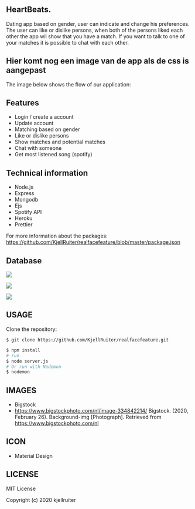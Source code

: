## HeartBeats.
Dating app based on gender, user can indicate and change his preferences. The user can like or dislike persons, when both of the persons liked each other the app wil show that you have a match. If you want to talk to one of your matches it is possible to chat with each other.

## Hier komt nog een image van de app als de css is aangepast
The image below shows the flow of our application:
![]()


## Features
* Login / create a account
* Update account
* Matching based on gender
* Like or dislike persons
* Show matches and potential matches
* Chat with someone
* Get most listened song (spotify)

## Technical information
* Node.js
* Express
* Mongodb 
* Ejs
* Spotify API
* Heroku
* Prettier

For more information about the packages: https://github.com/KjellRuiter/realfacefeature/blob/master/package.json

## Database
![](https://i.imgur.com/v1079kj.png)

![](https://i.imgur.com/KDR859U.png)

![](https://i.imgur.com/k0RIMNC.jpg)


## USAGE
Clone the repository:
```
$ git clone https://github.com/KjellRuiter/realfacefeature.git
```
```sh
$ npm install
# run
$ node server.js
# Or run with Nodemon
$ nodemon
```

## IMAGES
* Bigstock
* https://www.bigstockphoto.com/nl/image-334842214/ 
Bigstock. (2020, February 26). Background-img [Photograph]. Retrieved from https://www.bigstockphoto.com/nl

## ICON
* Material Design

## LICENSE
MIT License

Copyright (c) 2020 kjellruiter
